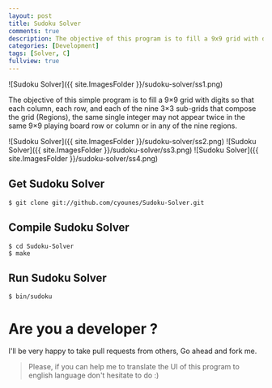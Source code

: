 ```yaml
---
layout: post
title: Sudoku Solver
comments: true
description: The objective of this program is to fill a 9x9 grid with digits so that each column, each row, and each of the nine 3x3 sub-grids that compose the grid (Regions).
categories: [Development]
tags: [Solver, C]
fullview: true
---
```


![Sudoku Solver]({{ site.ImagesFolder }}/sudoku-solver/ss1.png) 


The objective of this simple program is to fill a 9×9 grid with digits so that each column, each row, and each of the nine 3×3 sub-grids that compose the grid (Regions), the same single integer may not appear twice in the same 9×9 playing board row or column or in any of the nine regions.

![Sudoku Solver]({{ site.ImagesFolder }}/sudoku-solver/ss2.png)
![Sudoku Solver]({{ site.ImagesFolder }}/sudoku-solver/ss3.png)
![Sudoku Solver]({{ site.ImagesFolder }}/sudoku-solver/ss4.png)

## Get Sudoku Solver 

	$ git clone git://github.com/cyounes/Sudoku-Solver.git
	
## Compile Sudoku Solver

	$ cd Sudoku-Solver
	$ make
	
## Run Sudoku Solver

	$ bin/sudoku
	
# Are you a developer ?

I'll be very happy to take pull requests from others, Go ahead and fork me.

>Please, if you can help me to translate the UI of this program to english language don't hesitate to do :)
